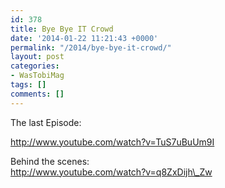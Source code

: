 ```yaml
---
id: 378
title: Bye Bye IT Crowd
date: '2014-01-22 11:21:43 +0000'
permalink: "/2014/bye-bye-it-crowd/"
layout: post
categories:
- WasTobiMag
tags: []
comments: []
---
```

The last Episode:

<http://www.youtube.com/watch?v=TuS7uBuUm9I>

Behind the scenes:  
<http://www.youtube.com/watch?v=q8ZxDijh\_Zw>